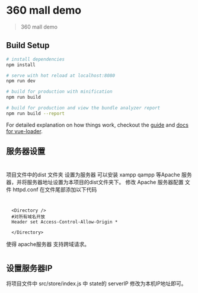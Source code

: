 # 360 mall demo

> 360 mall demo

## Build Setup

``` bash
# install dependencies
npm install

# serve with hot reload at localhost:8080
npm run dev

# build for production with minification
npm run build

# build for production and view the bundle analyzer report
npm run build --report
```
For detailed explanation on how things work, checkout the [guide](http://vuejs-templates.github.io/webpack/) and [docs for vue-loader](http://vuejs.github.io/vue-loader).

## 服务器设置
#
项目文件中的dist 文件夹 设置为服务器 可以安装 xampp qampp 等Apache 服务器，并将服务器地址设置为本项目的dist文件夹下。
修改 Apache 服务器配置 文件 httpd.conf 在文件尾部添加以下代码
#
      <Directory />
      #对所有域名开放
      Header set Access-Control-Allow-Origin *

      </Directory>
使得 apache服务器 支持跨域请求。
#
## 设置服务器IP
将项目文件中 src/store/index.js 中 state的 serverIP 修改为本机IP地址即可。


